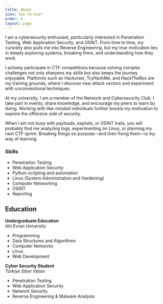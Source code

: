 ```yaml
---
title: About
icon: fas fa-user
order: 4
layout: page
---
```



I am a cybersecurity enthusiast, particularly interested in Penetration Testing, Web Application Security, and OSINT. From time to time, my curiosity also pulls me into Reverse Engineering, but my true motivation lies in deeply exploring systems, breaking them, and understanding how they work.

I actively participate in CTF competitions because solving complex challenges not only sharpens my skills but also keeps the journey enjoyable. Platforms such as Hackviser, TryHackMe, and HackTheBox are my training grounds, where I discover new attack vectors and experiment with unconventional techniques.

At my university, I am a member of the Network and Cybersecurity Club. I take part in events, share knowledge, and encourage my peers to learn by doing. Working with like-minded individuals further boosts my motivation to explore the offensive side of security.

When I am not busy with payloads, exploits, or OSINT trails, you will probably find me analyzing logs, experimenting on Linux, or planning my next CTF sprint. Breaking things on purpose—and then fixing them—is my way of learning.

### Skills
- Penetration Testing  
- Web Application Security  
- Python scripting and automation  
- Linux (System Administration and Hardening)  
- Computer Networking  
- OSINT  
- Reporting

## Education

**Undergraduate Education**  
*Ahi Evran University*  
- Programming  
- Data Structures and Algorithms  
- Computer Networks  
- Linux  
- Web Development  

**Cyber Security Student**  
*Türkiye Siber Vatan*  
- Penetration Testing  
- Web Application Security  
- Network Security  
- Reverse Engineering & Malware Analysis  
